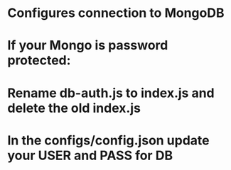 # Configures connection to MongoDB
# If your Mongo is password protected:
# Rename db-auth.js to index.js and delete the old index.js
# In the configs/config.json update your USER and PASS for DB
